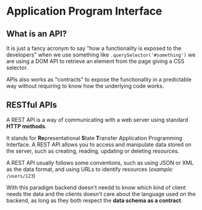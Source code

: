 # Application Program Interface

## What is an API?
It is just a fancy acronym to say "how a functionality is exposed to the developers" when we use something like `.querySelector('#something')` we are using a DOM API to retrieve an element from the page giving a CSS selector.

APIs also works as "contracts" to expose the functionality in a predictable way without requiring to know how the underlying code works.

## RESTful APIs
A REST API is a way of communicating with a web server using standard **HTTP methods**. 

It stands for **Re**presentational **S**tate **T**ransfer Application Programming Interface. A REST API allows you to access and manipulate data stored on the server, such as creating, reading, updating or deleting resources. 

A REST API usually follows some conventions, such as using JSON or XML as the data format, and using URLs to identify resources (*example:* `/users/123`)

With this paradigm backend doesn't needd to know which kind of client needs the data and the clients doesn't care about the language used on the backend, as long as they both respect the **data schema as a contract**.